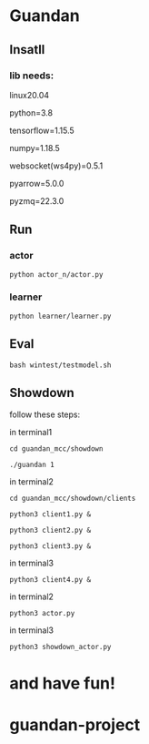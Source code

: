 # Guandan
## Insatll 
### lib needs:

linux20.04

python=3.8

tensorflow=1.15.5

numpy=1.18.5

websocket(ws4py)=0.5.1

pyarrow=5.0.0

pyzmq=22.3.0

## Run
### actor
`python actor_n/actor.py`

### learner
`python learner/learner.py`

## Eval

`bash wintest/testmodel.sh`

## Showdown

follow these steps:

in terminal1

`cd guandan_mcc/showdown`

`./guandan 1`

in terminal2

`cd guandan_mcc/showdown/clients`

`python3 client1.py &`

`python3 client2.py &`

`python3 client3.py &`

in terminal3

`python3 client4.py &`

in terminal2

`python3 actor.py`

in terminal3

`python3 showdown_actor.py`

and have fun!
=======
# guandan-project
